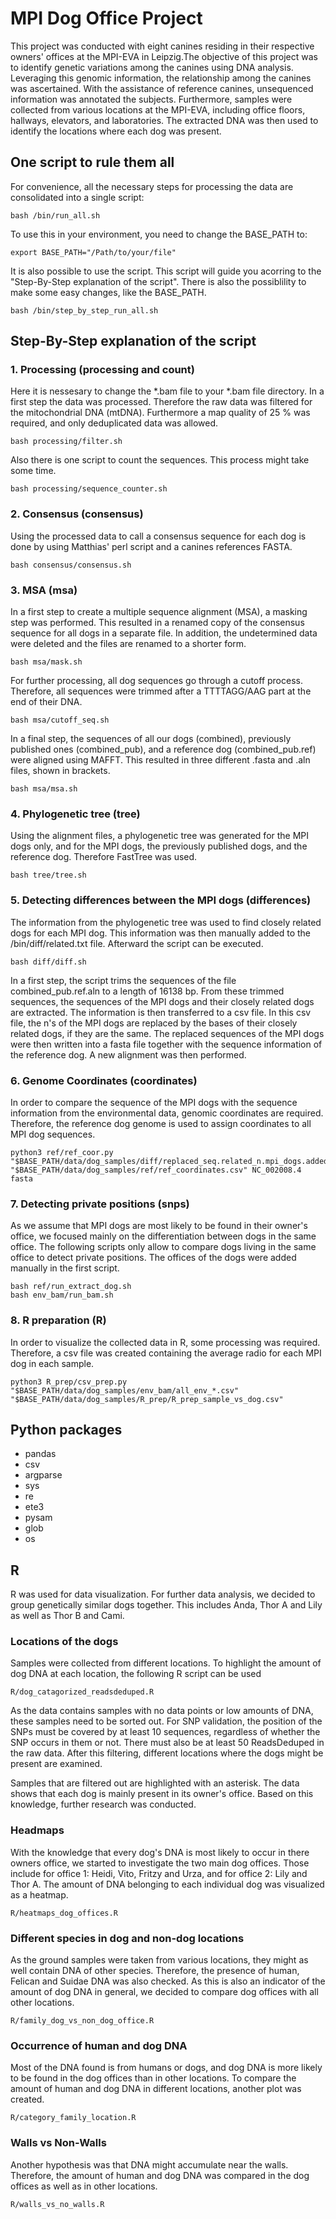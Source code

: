 # MPI Dog Office Project

This project was conducted with eight canines residing in their respective owners' offices at the MPI-EVA in Leipzig.The objective of this project was to identify genetic variations among the canines using DNA analysis. Leveraging this genomic information, the relationship among the canines was ascertained. With the assistance of reference canines, unsequenced information was annotated the subjects. Furthermore, samples were collected from various locations at the MPI-EVA, including office floors, hallways, elevators, and laboratories. The extracted DNA was then used to identify the locations where each dog was present. 

## One script to rule them all

For convenience, all the necessary steps for processing the data are consolidated into a single script:
```
bash /bin/run_all.sh
```

To use this in your environment, you need to change the BASE_PATH to:
```
export BASE_PATH="/Path/to/your/file" 
```

It is also possible to use the script. This script will guide you acorring to the "Step-By-Step explanation of the script". There is also the possiblility to make some easy changes, like the BASE_PATH. 
```
bash /bin/step_by_step_run_all.sh
```


## Step-By-Step explanation of the script

### 1. Processing (processing and count)

Here it is nessesary to change the *.bam file to your *.bam file directory.
In a first step the data was processed. Therefore the raw data was filtered for the mitochondrial DNA (mtDNA). Furthermore a map quality of 25 % was required, and only deduplicated data was allowed.
```
bash processing/filter.sh
```

Also there is one script to count the sequences. This process might take some time.
```
bash processing/sequence_counter.sh
```


### 2. Consensus (consensus)

Using the processed data to call a consensus sequence for each dog is done by using Matthias' perl script and a canines references FASTA.
```
bash consensus/consensus.sh	
```

### 3. MSA (msa)

In a first step to create a multiple sequence alignment (MSA), a masking step was performed. This resulted in a renamed copy of the consensus sequence for all dogs in a separate file. In addition, the undetermined data were deleted and the files are renamed to a shorter form.
```
bash msa/mask.sh	
```

For further processing, all dog sequences go through a cutoff process. Therefore, all sequences were trimmed after a TTTTAGG/AAG part at the end of their DNA. 
```
bash msa/cutoff_seq.sh	
```

In a final step, the sequences of all our dogs (combined), previously published ones (combined_pub), and a reference dog (combined_pub.ref) were aligned using MAFFT. This resulted in three different .fasta and .aln files, shown in brackets.
```
bash msa/msa.sh 	
```

### 4. Phylogenetic tree (tree)

Using the alignment files, a phylogenetic tree was generated for the MPI dogs only, and for the MPI dogs, the previously published dogs, and the reference dog. Therefore FastTree was used.
```
bash tree/tree.sh
```

### 5. Detecting differences between the MPI dogs (differences)

The information from the phylogenetic tree was used to find closely related dogs for each MPI dog. This information was then manually added to the /bin/diff/related.txt file. Afterward the script can be executed.
```
bash diff/diff.sh
```

In a first step, the script trims the sequences of the file combined_pub.ref.aln to a length of 16138 bp. From these trimmed sequences, the sequences of the MPI dogs and their closely related dogs are extracted. The information is then transferred to a csv file. In this csv file, the n's of the MPI dogs are replaced by the bases of their closely related dogs, if they are the same. The replaced sequences of the MPI dogs were then written into a fasta file together with the sequence information of the reference dog. A new alignment was then performed.

### 6. Genome Coordinates (coordinates)

In order to compare the sequence of the MPI dogs with the sequence information from the environmental data, genomic coordinates are required. Therefore, the reference dog genome is used to assign coordinates to all MPI dog sequences.
```
python3 ref/ref_coor.py "$BASE_PATH/data/dog_samples/diff/replaced_seq.related_n.mpi_dogs.added_ref.aln" "$BASE_PATH/data/dog_samples/ref/ref_coordinates.csv" NC_002008.4 fasta
```

### 7. Detecting private positions (snps)

As we assume that MPI dogs are most likely to be found in their owner's office, we focused mainly on the differentiation between dogs in the same office. The following scripts only allow to compare dogs living in the same office to detect private positions. The offices of the dogs were added manually in the first script.
```
bash ref/run_extract_dog.sh 
bash env_bam/run_bam.sh
```

### 8. R preparation (R)

In order to visualize the collected data in R, some processing was required. Therefore, a csv file was created containing the average radio for each MPI dog in each sample.
```
python3 R_prep/csv_prep.py "$BASE_PATH/data/dog_samples/env_bam/all_env_*.csv" "$BASE_PATH/data/dog_samples/R_prep/R_prep_sample_vs_dog.csv"
```

## Python packages

* pandas
* csv
* argparse
* sys
* re
* ete3
* pysam
* glob
* os

## R

R was used for data visualization. For further data analysis, we decided to group genetically similar dogs together. This includes Anda, Thor A and Lily as well as Thor B and Cami.

### Locations of the dogs

Samples were collected from different locations. To highlight the amount of dog DNA at each location, the following R script can be used
```
R/dog_catagorized_readsdeduped.R
```
As the data contains samples with no data points or low amounts of DNA, these samples need to be sorted out. For SNP validation, the position of the SNPs must be covered by at least 10 sequences, regardless of whether the SNP occurs in them or not. There must also be at least 50 ReadsDeduped in the raw data. 
After this filtering, different locations where the dogs might be present are examined. 

Samples that are filtered out are highlighted with an asterisk. The data shows that each dog is mainly present in its owner's office. Based on this knowledge, further research was conducted.

### Headmaps

With the knowledge that every dog's DNA is most likely to occur in there owners office, we started to investigate the two main dog offices. Those include for office 1: Heidi, Vito, Fritzy and Urza, and for office 2: Lily and Thor A. The amount of DNA belonging to each individual dog was visualized as a heatmap.
```
R/heatmaps_dog_offices.R
``` 

### Different species in dog and non-dog locations

As the ground samples were taken from various locations, they might as well contain DNA of other species. Therefore, the presence of human, Felican and Suidae DNA was also checked. As this is also an indicator of the amount of dog DNA in general, we decided to compare dog offices with all other locations. 
```
R/family_dog_vs_non_dog_office.R
```

### Occurrence of human and dog DNA

Most of the DNA found is from humans or dogs, and dog DNA is more likely to be found in the dog offices than in other locations. To compare the amount of human and dog DNA in different locations, another plot was created.
```
R/category_family_location.R
```

### Walls vs Non-Walls

Another hypothesis was that DNA might accumulate near the walls. Therefore, the amount of human and dog DNA was compared in the dog offices as well as in other locations.
```
R/walls_vs_no_walls.R
```






